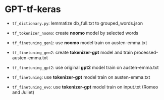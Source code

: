 # GPT-tf-keras

* `tf_dictionary.py`: lemmatize db_full.txt to grouped_words.json

* `tf_tokenizer_noomo`: create **noomo** model by selected words

* `tf_finetuning_gen1`: use **noomo** model train on austen-emma.txt

* `tf_finetuning_gen2`: create **tokenizer-gpt** model and train processed-austen-emma.txt

* `tf_finetuning_gpt2`: use original **gpt2** model train on austen-emma.txt

* `tf_finetuning`: use **tokenizer-gpt** model train on austen-emma.txt

* `tf_finetuning_evo`: use **tokenizer-gpt** model train on input.txt (Romeo and Juliet)

